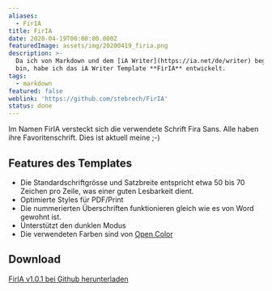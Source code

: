 ```yaml
---
aliases:
  - FirIA
title: FirIA
date: 2020-04-19T00:00:00.000Z
featuredImage: assets/img/20200419_firia.png
description: >-
  Da ich von Markdown und dem [iA Writer](https://ia.net/de/writer) begeistert
  bin, habe ich das iA Writer Template **FirIA** entwickelt.
tags:
  - markdown
featured: false
weblink: 'https://github.com/stebrech/FirIA'
status: done
---
```

Im Namen FirIA versteckt sich die verwendete Schrift Fira Sans. Alle haben ihre Favoritenschrift. Dies ist aktuell meine ;-)

## Features des Templates

- Die Standardschriftgrösse und Satzbreite entspricht etwa 50 bis 70 Zeichen pro Zeile, was einer guten Lesbarkeit dient.
- Optimierte Styles für PDF/Print
- Die nummerierten Überschriften funktionieren gleich wie es von Word gewohnt ist.
- Unterstützt den dunklen Modus
- Die verwendeten Farben sind von [Open Color](https://github.com/yeun/open-color)

## Download

[FirIA v1.0.1 bei Github herunterladen](https://github.com/stebrech/FirIA)


